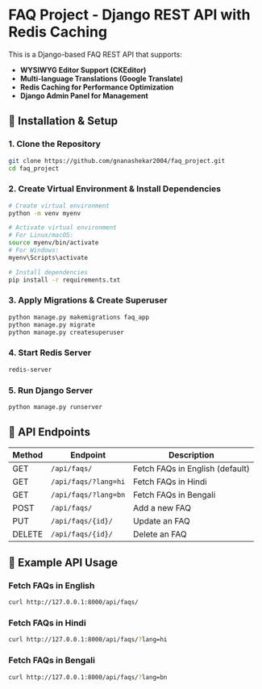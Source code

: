 # FAQ Project - Django REST API with Redis Caching

This is a Django-based FAQ REST API that supports:
- **WYSIWYG Editor Support (CKEditor)**
- **Multi-language Translations (Google Translate)**
- **Redis Caching for Performance Optimization**
- **Django Admin Panel for Management**

## 🚀 Installation & Setup

### 1. Clone the Repository
```bash
git clone https://github.com/gnanashekar2004/faq_project.git
cd faq_project
```

### 2. Create Virtual Environment & Install Dependencies
```bash
# Create virtual environment
python -m venv myenv

# Activate virtual environment
# For Linux/macOS:
source myenv/bin/activate
# For Windows:
myenv\Scripts\activate

# Install dependencies
pip install -r requirements.txt
```

### 3. Apply Migrations & Create Superuser
```bash
python manage.py makemigrations faq_app
python manage.py migrate
python manage.py createsuperuser
```

### 4. Start Redis Server
```bash
redis-server
```

### 5. Run Django Server
```bash
python manage.py runserver
```

## 📌 API Endpoints

| Method | Endpoint | Description |
|--------|----------|-------------|
| GET | `/api/faqs/` | Fetch FAQs in English (default) |
| GET | `/api/faqs/?lang=hi` | Fetch FAQs in Hindi |
| GET | `/api/faqs/?lang=bn` | Fetch FAQs in Bengali |
| POST | `/api/faqs/` | Add a new FAQ |
| PUT | `/api/faqs/{id}/` | Update an FAQ |
| DELETE | `/api/faqs/{id}/` | Delete an FAQ |

## 📌 Example API Usage

### Fetch FAQs in English
```bash
curl http://127.0.0.1:8000/api/faqs/
```

### Fetch FAQs in Hindi
```bash
curl http://127.0.0.1:8000/api/faqs/?lang=hi
```

### Fetch FAQs in Bengali
```bash
curl http://127.0.0.1:8000/api/faqs/?lang=bn
```